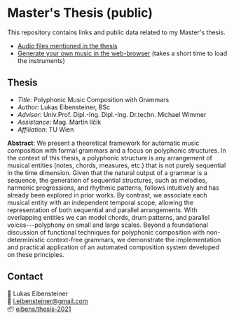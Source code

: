 # Master's Thesis (public)

This repository contains links and public data related to my Master's thesis. 

- [Audio files mentioned in the thesis](files)
- [Generate your own music in the web-browser](https://eibens.github.io/dipl/example) (takes a short time to load the instruments)

## Thesis

- *Title*: Polyphonic Music Composition with Grammars
- *Author*: Lukas Eibensteiner, BSc
- *Advisor*: Univ.Prof. Dipl.-Ing. Dipl.-Ing. Dr.techn. Michael Wimmer
- *Assistance*: Mag. Martin Ilčík
- *Affiliation*: TU Wien

**Abstract**: We present a theoretical framework for automatic music composition with formal grammars and a focus on polyphonic structures. In the context of this thesis, a polyphonic structure is any arrangement of musical entities (notes, chords, measures, etc.) that is not purely sequential in the time dimension. Given that the natural output of a grammar is a sequence, the generation of sequential structures, such as melodies, harmonic progressions, and rhythmic patterns, follows intuitively and has already been explored in prior works. By contrast, we associate each musical entity with an independent temporal scope, allowing the representation of both sequential and parallel arrangements. With overlapping entities we can model chords, drum patterns, and parallel voices---polyphony on small and large scales. Beyond a foundational discussion of functional techniques for polyphonic composition with non-deterministic context-free grammars, we demonstrate the implementation and practical application of an automated composition system developed on these principles.

## Contact

:pencil: Lukas Eibensteiner<br>
:e-mail: [l.eibensteiner@gmail.com](mailto:l.eibensteiner@gmail.com)<br>
:package: [eibens/thesis-2021](https://github.com/eibens/thesis-2021)

